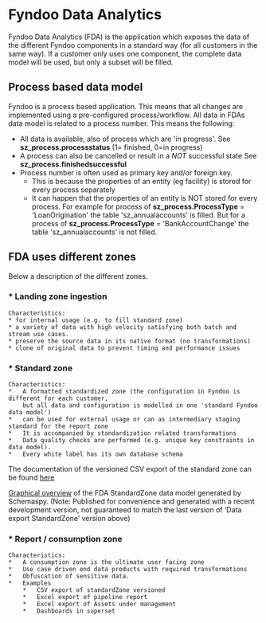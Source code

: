 # Fyndoo Data Analytics

Fyndoo Data Analytics (FDA) is the application which exposes the data of the different Fyndoo components in a standard way (for all customers in the same way). If a customer only uses one component, the complete data model will be used, but only a subset will be filled. 

## Process based data model

Fyndoo is a process based application. This means that all changes are implemented using a pre-configured process/workflow. All data in FDAs data model is related to a process number. This means the following:
* All data is available, also of process which are 'in progress'. See **sz_process.processstatus** (1= finished, 0=in progress)
* A process can also be cancelled or result in a *NOT* successful state See **sz_process.finishedsuccessful**
* Process number is often used as primary key and/or foreign key. 
  * This is because the properties of an entity (eg facility) is stored for every process separately
  * It can happen that the properties of an entity is NOT stored for every process. For example for process of **sz_process.ProcessType** = 'LoanOrigination' the table 'sz_annualaccounts' is filled. But for a process of **sz_process.ProcessType** = 'BankAccountChange' the table 'sz_annualaccounts' is not filled.

## FDA uses different zones
Below a description of the different zones.

### * Landing zone ingestion 
``` 
Characteristics: 
* for internal usage (e.g. to fill standard zone)
* a variety of data with high velocity satisfying both batch and stream use cases. 
* preserve the source data in its native format (no transformations) 
* clone of original data to prevent timing and performance issues
````

### * Standard zone 
```
Characteristics:
*	A formatted standardized zone (the configuration in Fyndoo is different for each customer, 
    but all data and configuration is modelled in one 'standard Fyndoo data model')
*	can be used for external usage or can as intermediary staging standard for the report zone
*	It is accompanied by standardization related transformations 
*	Data quality checks are performed (e.g. unique key constraints in data model).
*   Every white label has its own database schema
```
The documentation of the versioned CSV export of the standard zone can be found [here](overview_versions.md)
       
[Graphical overview](latest/relationships.html) of the FDA StandardZone data model generated by Schemaspy. 
(Note: Published for convenience and generated with a recent development version, not guaranteed to match the last version of ‘Data export StandardZone’ version above)


### * Report / consumption zone
```
Characteristics:
*	A consumption zone is the ultimate user facing zone 
*	Use case driven end data products with required transformations
*	Obfuscation of sensitive data. 
*	Examples 
    *	CSV export of standardZone versioned
    *	Excel export of pipeline report
    *	Excel export of Assets under management
    *	Dashboards in superset
```
	
